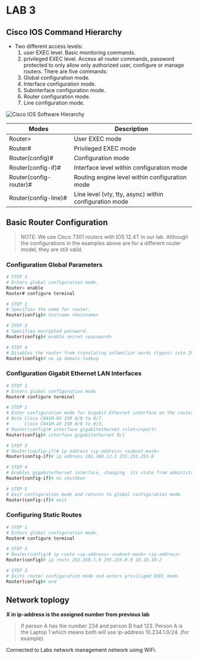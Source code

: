 # LAB 3 

## Cisco IOS Command Hierarchy
- Two different access levels:
  1. user EXEC level. Basic monitoring commands.
  2. privileged EXEC level. Access all router commands, password protected to only allow only authorized user, configure or manage routers.
  There are five commands:
    1. Global configuration mode.
    2. Interface configuration mode.
    3. Subinterface configuration mode.
    4. Router configuration mode.
    5. Line configuration mode.

![Cisco IOS Software Hierarchy](#)

| Modes   | Description    |
|--------------- | --------------- |
| Router>   | User EXEC mode   |
| Router# | Privileged EXEC mode |
| Router(config)# | Configuration mode |
| Router(config-if)# | Interface level within configuration mode |
| Router(config-router)# | Routing engine level within configuration mode |
| Router(config-line)# | Line level (vty, tty, async) within configuration mode |


## Basic Router Configuration
> NOTE: We use Cisco 7301 routers with IOS 12.4T in our lab. Although the configurations in the examples above are for a different router model, they are still valid.

### Configuration Global Parameters
```bash
# STEP 1
# Enters global configuration mode.
Router> enable
Router# configure terminal

# STEP 2 
# Specifies the name for router.
Router(config)# hostname <hostname> 

# STEP 3 
# Specifies encrypted password.
Router(config)# enable secret <password> 

# STEP 4 
# Disables the router from translating unfamiliar words (typos) into IP addresses.
Router(config)# no ip domain-lookup
```


### Configuration Gigabit Ethernet LAN Interfaces
```bash
# STEP 1 
# Enters global configuration mode
Router# configure terminal

# STEP 2
# Enter configuration mode for Gigabit Ethernet interface on the router.
# Note Cisco C841M-8X ISR 0/0 to 0/7.
#      Cisco C841M-4X ISR 0/0 to 0/3.
# Router(config)# interface gigabitethernet <slot>/<port>
Router(config)# interface gigabitethernet 0/1 

# STEP 3 
# Router(config-if)# ip address <ip-address> <subnet-mask>
Router(config-if)# ip address 192.168.12.2 255.255.255.0

# STEP 4 
# Enables gigabitethernet interface, changing  its state from administratively down to administratively up.
Router(config-if)# no shutdown

# STEP 5 
# Exit configuration mode and returns to global configuration mode.
Router(config-if)# exit
```

### Configuring Static Routes 
```bash
# STEP 1 
# Enters global configuration mode.
Router# configure terminal 

# STEP 2 
# Router(config)# ip route <ip-address> <subnet-mask> <ip-address>
Router(config)# ip route 192.168.1.0 255.255.0.0 10.10.10.2 

# STEP 3 
# Exits router configuration mode and enters priviliged EXEC mode.
Router(config)# end
```

## Network toplogy
**X in ip-address is the __assigned number__ from previous lab**
> If person A has the number 234 and person B had 123. Person A is the Laptop 1 which means both will use ip-address 10.234.1.0/24. (for example).

Connected to Labs network management network using WiFi.

